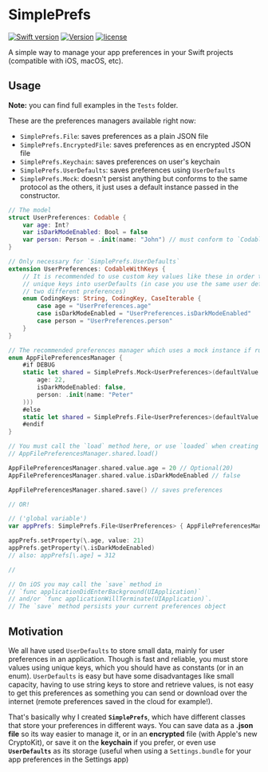# SimplePrefs

[![Swift version](https://img.shields.io/badge/Swift-5.1-orange.svg)](https://swift.org/download)
[![Version](https://img.shields.io/badge/version-2.1-green.svg)](https://github.com/illescasDaniel/Questions/releases)
[![license](https://img.shields.io/github/license/mashape/apistatus.svg)](https://github.com/illescasDaniel/SimplePrefs/blob/master/LICENSE)

A simple way to manage your app preferences in your Swift projects (compatible with iOS, macOS, etc).

## Usage

**Note:** you can find full examples in the `Tests` folder.

These are the preferences managers available right now:
- `SimplePrefs.File`: saves preferences as a plain JSON file
- `SimplePrefs.EncryptedFile`: saves preferences as en encrypted JSON file
- `SimplePrefs.Keychain`: saves preferences on user's keychain
- `SimplePrefs.UserDefaults`: saves preferences using `UserDefaults`
- `SimplePrefs.Mock`: doesn't persist anything but conforms to the same protocol as the others, it just uses a default instance passed in the constructor.

```swift
// The model
struct UserPreferences: Codable {
    var age: Int?
    var isDarkModeEnabled: Bool = false
    var person: Person = .init(name: "John") // must conform to `Codable`
}

// Only necessary for `SimplePrefs.UserDefaults`
extension UserPreferences: CodableWithKeys {
    // It is recommended to use custom key values like these in order to save
    // unique keys into userDefaults (in case you use the same user defaults suite for
    // two different preferences)
    enum CodingKeys: String, CodingKey, CaseIterable {
        case age = "UserPreferences.age"
        case isDarkModeEnabled = "UserPreferences.isDarkModeEnabled"
        case person = "UserPreferences.person"
    }
}

// The recommended preferences manager which uses a mock instance if runnning on a DEBUG executable
enum AppFilePreferencesManager {
    #if DEBUG
    static let shared = SimplePrefs.Mock<UserPreferences>(defaultValue: .init(
        age: 22, 
        isDarkModeEnabled: false, 
        person: .init(name: "Peter"
    )))
    #else
    static let shared = SimplePrefs.File<UserPreferences>(defaultValue: .init()).loaded
    #endif
}

```
```swift
// You must call the `load` method here, or use `loaded` when creating the shared instance
// AppFilePreferencesManager.shared.load()

AppFilePreferencesManager.shared.value.age = 20 // Optional(20)
AppFilePreferencesManager.shared.value.isDarkModeEnabled // false

AppFilePreferencesManager.shared.save() // saves preferences

// OR!

// ('global variable')
var appPrefs: SimplePrefs.File<UserPreferences> { AppFilePreferencesManager.shared }

appPrefs.setProperty(\.age, value: 21)
appPrefs.getProperty(\.isDarkModeEnabled)
// also: appPrefs[\.age] = 312

//

// On iOS you may call the `save` method in 
// `func applicationDidEnterBackground(UIApplication)`
// and/or `func applicationWillTerminate(UIApplication)`.
// The `save` method persists your current preferences object
```

## Motivation

We all have used `UserDefaults` to store small data, mainly for user preferences in an application. Though is fast and reliable, you must store values using unique keys, which you should have as constants (or in an enum). 
`UserDefaults` is easy but have some disadvantages like small capacity, having to use string keys to store and retrieve values, is not easy to get this preferences as something you can send or download over the internet (remote preferences saved in the cloud for example!).

That's basically why I created **`SimplePrefs`**, which have different classes that store your preferences in different ways.
You can save data as a **.json file** so its way easier to manage it, or in an **encrypted** file (with Apple's new CryptoKit), or save it on the **keychain** if you prefer, or even use **`UserDefaults`** as its storage (useful when using a `Settings.bundle` for your app preferences in the Settings app)
